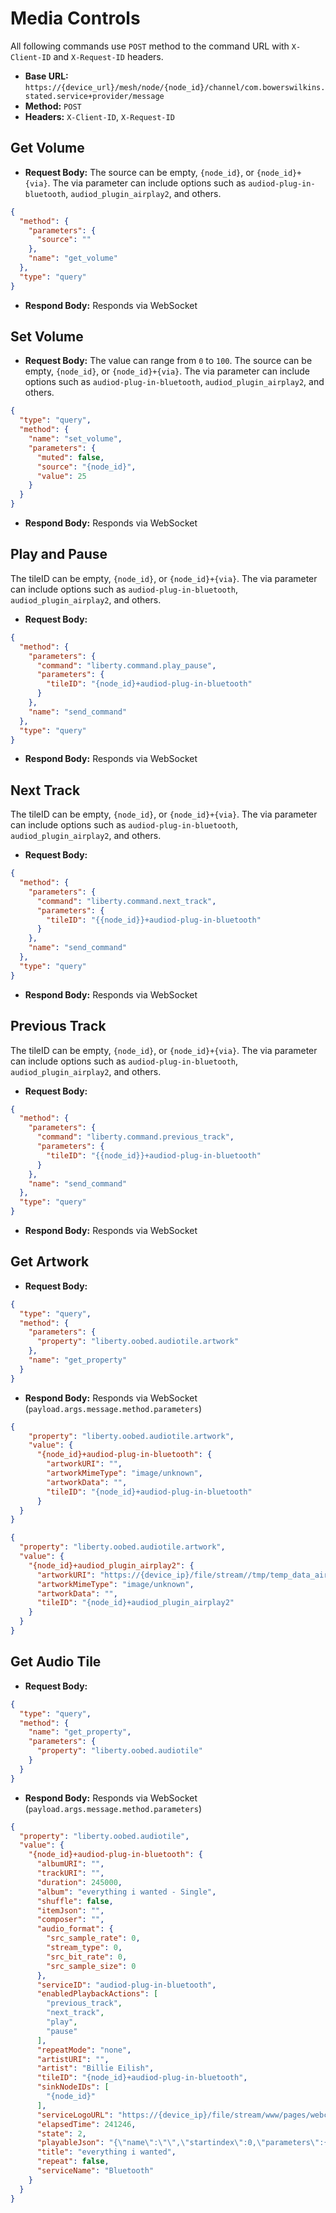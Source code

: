 # Media Controls

All following commands use `POST` method to the command URL with `X-Client-ID` and `X-Request-ID` headers.

- **Base URL:** `https://{device_url}/mesh/node/{node_id}/channel/com.bowerswilkins.stated.service+provider/message`
- **Method:** `POST`
- **Headers:** `X-Client-ID`, `X-Request-ID`

## Get Volume
- **Request Body:**
The source can be empty, `{node_id}`, or `{node_id}+{via}`. The via parameter can include options such as `audiod-plug-in-bluetooth`, `audiod_plugin_airplay2`, and others.
```json
{
  "method": {
    "parameters": {
      "source": ""
    },
    "name": "get_volume"
  },
  "type": "query"
}
```
- **Respond Body:** Responds via WebSocket

## Set Volume
- **Request Body:** The value can range from `0` to `100`. The source can be empty, `{node_id}`, or `{node_id}+{via}`. The via parameter can include options such as `audiod-plug-in-bluetooth`, `audiod_plugin_airplay2`, and others.
```json
{
  "type": "query",
  "method": {
    "name": "set_volume",
    "parameters": {
      "muted": false,
      "source": "{node_id}",
      "value": 25
    }
  }
}
```
- **Respond Body:** Responds via WebSocket

## Play and Pause
The tileID can be empty, `{node_id}`, or `{node_id}+{via}`. The via parameter can include options such as `audiod-plug-in-bluetooth`, `audiod_plugin_airplay2`, and others.
- **Request Body:**
```json
{
  "method": {
    "parameters": {
      "command": "liberty.command.play_pause",
      "parameters": {
        "tileID": "{node_id}+audiod-plug-in-bluetooth"
      }
    },
    "name": "send_command"
  },
  "type": "query"
}
```
- **Respond Body:** Responds via WebSocket

## Next Track
The tileID can be empty, `{node_id}`, or `{node_id}+{via}`. The via parameter can include options such as `audiod-plug-in-bluetooth`, `audiod_plugin_airplay2`, and others.
- **Request Body:**
```json
{
  "method": {
    "parameters": {
      "command": "liberty.command.next_track",
      "parameters": {
        "tileID": "{{node_id}}+audiod-plug-in-bluetooth"
      }
    },
    "name": "send_command"
  },
  "type": "query"
}
```
- **Respond Body:** Responds via WebSocket

## Previous Track
The tileID can be empty, `{node_id}`, or `{node_id}+{via}`. The via parameter can include options such as `audiod-plug-in-bluetooth`, `audiod_plugin_airplay2`, and others.
- **Request Body:**
```json
{
  "method": {
    "parameters": {
      "command": "liberty.command.previous_track",
      "parameters": {
        "tileID": "{{node_id}}+audiod-plug-in-bluetooth"
      }
    },
    "name": "send_command"
  },
  "type": "query"
}
```
- **Respond Body:** Responds via WebSocket

## Get Artwork
- **Request Body:**
```json
{
  "type": "query",
  "method": {
    "parameters": {
      "property": "liberty.oobed.audiotile.artwork"
    },
    "name": "get_property"
  }
}
```
- **Respond Body:** Responds via WebSocket (`payload.args.message.method.parameters`)
```json
{
    "property": "liberty.oobed.audiotile.artwork",
    "value": {
      "{node_id}+audiod-plug-in-bluetooth": {
        "artworkURI": "",
        "artworkMimeType": "image/unknown",
        "artworkData": "",
        "tileID": "{node_id}+audiod-plug-in-bluetooth"
      }
  }
}
```

```json
{
  "property": "liberty.oobed.audiotile.artwork",
  "value": {
    "{node_id}+audiod_plugin_airplay2": {
      "artworkURI": "https://{device_ip}/file/stream//tmp/temp_data_airPlayAlbum_2eb91ad88c83a55b2689a7d790fa501d",
      "artworkMimeType": "image/unknown",
      "artworkData": "",
      "tileID": "{node_id}+audiod_plugin_airplay2"
    }
  }
}
```

## Get Audio Tile
- **Request Body:**
```json
{
  "type": "query",
  "method": {
    "name": "get_property",
    "parameters": {
      "property": "liberty.oobed.audiotile"
    }
  }
}
```
- **Respond Body:** Responds via WebSocket (`payload.args.message.method.parameters`)
```json
{
  "property": "liberty.oobed.audiotile",
  "value": {
    "{node_id}+audiod-plug-in-bluetooth": {
      "albumURI": "",
      "trackURI": "",
      "duration": 245000,
      "album": "everything i wanted - Single",
      "shuffle": false,
      "itemJson": "",
      "composer": "",
      "audio_format": {
        "src_sample_rate": 0,
        "stream_type": 0,
        "src_bit_rate": 0,
        "src_sample_size": 0
      },
      "serviceID": "audiod-plug-in-bluetooth",
      "enabledPlaybackActions": [
        "previous_track",
        "next_track",
        "play",
        "pause"
      ],
      "repeatMode": "none",
      "artistURI": "",
      "artist": "Billie Eilish",
      "tileID": "{node_id}+audiod-plug-in-bluetooth",
      "sinkNodeIDs": [
        "{node_id}"
      ],
      "serviceLogoURL": "https://{device_ip}/file/stream/www/pages/webclient/img/Bluetooth.png",
      "elapsedTime": 241246,
      "state": 2,
      "playableJson": "{\"name\":\"\",\"startindex\":0,\"parameters\":{},\"userid\":\"\",\"id\":\"\"}",
      "title": "everything i wanted",
      "repeat": false,
      "serviceName": "Bluetooth"
    }
  }
}
```
